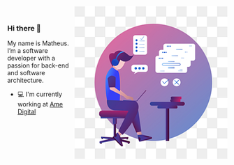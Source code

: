 <img align="right" src="https://raw.githubusercontent.com/MGenteluci/MGenteluci/master/images/developer.jpeg" width="350"/>

<br/>

### Hi there 👋

My name is Matheus. I’m a software developer with a passion for back-end and software architecture.

- 💻 I'm currently working at [Ame Digital](https://www.amedigital.com/)
